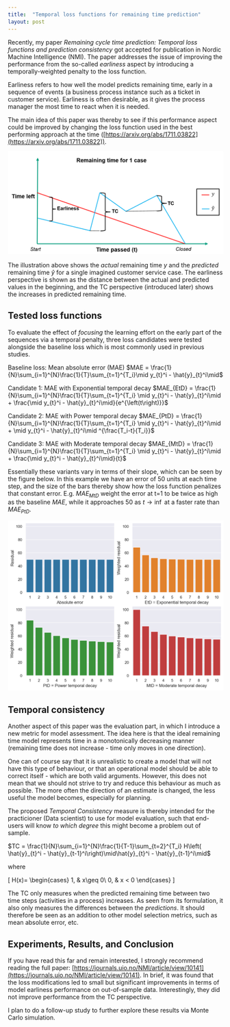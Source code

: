 ```yaml
---
title:  "Temporal loss functions for remaining time prediction"
layout: post
---
```


Recently, my paper _Remaining cycle time prediction: Temporal loss functions and prediction consistency_ got accepted for publication in Nordic Machine Intelligence (NMI). The paper addresses the issue of improving the performance from the so-called _earliness_ aspect by introducing a temporally-weighted penalty to the loss function. 

Earliness refers to how well the model predicts remaining time, early in a sequence of events (a business process instance such as a ticket in customer service). Earliness is often desirable, as it gives the process manager the most time to react when it is needed.

The main idea of this paper was thereby to see if this performance aspect could be improved by changing the loss function used in the best performing approach at the time ([https://arxiv.org/abs/1711.03822](https://arxiv.org/abs/1711.03822)).

![illustration](_posts/remaining_time.png)

The illustration above shows the _actual_ remaining time $y$ and the _predicted_ remaining time $\hat{y}$ for a single imagined customer service case. The earliness perspective is shown as the distance between the actual and predicted values in the beginning, and the TC perspective (introduced later) shows the increases in predicted remaining time.

## Tested loss functions
To evaluate the effect of _focusing_ the learning effort on the early part of the sequences via a temporal penalty, three loss candidates were tested alongside the baseline loss which is most commonly used in previous studies. 

Baseline loss: Mean absolute error (MAE)
$MAE = \frac{1}{N}\sum_{i=1}^{N}\frac{1}{T}\sum_{t=1}^{T_i}\mid y_{t}^i - \hat{y}_{t}^i\mid$

Candidate 1: MAE with Exponential temporal decay
$MAE_{EtD} = \frac{1}{N}\sum_{i=1}^{N}\frac{1}{T}\sum_{t=1}^{T_i} \mid y_{t}^i - \hat{y}_{t}^i\mid + \frac{\mid y_{t}^i - \hat{y}_{t}^i\mid}{e^{\left(t\right)}}$

Candidate 2: MAE with Power temporal decay
$MAE_{PtD} = \frac{1}{N}\sum_{i=1}^{N}\frac{1}{T}\sum_{t=1}^{T_i} \mid y_{t}^i - \hat{y}_{t}^i\mid + \mid y_{t}^i - \hat{y}_{t}^i\mid ^{\frac{T_i-t}{T_i}}$

Candidate 3: MAE with Moderate temporal decay
$MAE_{MtD} = \frac{1}{N}\sum_{i=1}^{N}\frac{1}{T}\sum_{t=1}^{T_i} \mid y_{t}^i - \hat{y}_{t}^i\mid + \frac{\mid y_{t}^i - \hat{y}_{t}^i\mid}{t}$

Essentially these variants vary in terms of their slope, which can be seen by the figure below. In this example we have an error of 50 units at each time step, and the size of the bars thereby show how the loss function penalizes that constant error. E.g. $MAE_{MtD}$ weight the error at t=1 to be twice as high as the baseline $MAE$, while it approaches 50 as $t\rightarrow\inf$ at a faster rate than $MAE_{PtD}$.


![loss](_posts/loss.png)

## Temporal consistency
Another aspect of this paper was the evaluation part, in which I introduce a new metric for model assessment. The idea here is that the ideal remaining time model represents time in a monotonically decreasing manner (remaining time does not increase - time only moves in one direction). 

One can of course say that it is unrealistic to create a model that will not have this type of behaviour, or that an operational model should be able to correct itself - which are both valid arguments. However, this does not mean that we should not strive to try and reduce this behaviour as much as possible. The more often the direction of an estimate is changed, the less useful the model becomes, especially for planning.

The proposed _Temporal Consistency_ measure is thereby intended for the practicioner (Data scientist) to use for model evaluation, such that end-users will know _to which degree_ this might become a problem out of sample.

$TC = \frac{1}{N}\sum_{i=1}^{N}\frac{1}{T-1}\sum_{t=2}^{T_i} H\left( \hat{y}_{t}^i - \hat{y}_{t-1}^i\right)\mid\hat{y}_{t}^i - \hat{y}_{t-1}^i\mid$

where

\[
    H(x)= 
\begin{cases}
    1, &  x\geq 0\\
    0,              & x < 0
\end{cases}
\]


The TC only measures when the predicted remaining time between two time steps (activities in a process) increases. As seen from its formulation, it also only measures the differences between the _predictions_. It should therefore be seen as an addition to other model selection metrics, such as mean absolute error, etc.

## Experiments, Results, and Conclusion

If you have read this far and remain interested, I strongly recommend reading the full paper: [https://journals.uio.no/NMI/article/view/10141](https://journals.uio.no/NMI/article/view/10141). In brief, it was found that the loss modifications led to small but significant improvements in terms of model earliness performance on out-of-sample data. Interestingly, they did not improve performance from the TC perspective. 

I plan to do a follow-up study to further explore these results via Monte Carlo simulation.
